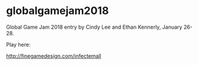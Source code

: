 # globalgamejam2018
Global Game Jam 2018 entry by Cindy Lee and Ethan Kennerly, January 26-28.

Play here:

<http://finegamedesign.com/infectemall>
